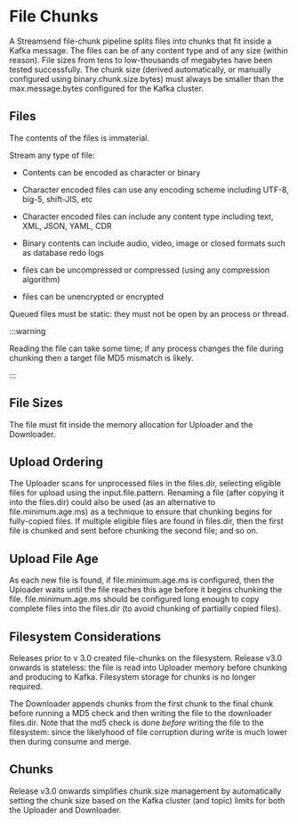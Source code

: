 # File Chunks

A Streamsend file-chunk pipeline splits files into chunks that fit inside a Kafka message.
The files can be of any content type and of any size (within reason). File sizes from tens to low-thousands of megabytes have been tested successfully.
The chunk size (derived automatically, or manually configured using binary.chunk.size.bytes) must always be smaller than the max.message.bytes configured for the Kafka cluster.

## Files

The contents of the files is immaterial.  

Stream any type of file:

* Contents can be encoded as character or binary

* Character encoded files can use any encoding scheme including UTF-8, big-5, shift-JIS, etc

* Character encoded files can include any content type including text, XML, JSON, YAML, CDR

* Binary contents can include audio, video, image or closed formats such as database redo logs

* files can be uncompressed or compressed (using any compression algorithm)

* files can be unencrypted or encrypted

Queued files must be static: they must not be open by an process or thread.

:::warning

Reading the file can take some time; if any process changes the file during chunking then a target file MD5 mismatch is likely.

:::

## File Sizes

The file must fit inside the memory allocation for Uploader and the Downloader.


## Upload Ordering

The Uploader scans for unprocessed files in the files.dir, selecting eligible files for upload using the input.file.pattern. Renaming a file (after copying it into the files.dir) could also be used (as an alternative to file.minimum.age.ms) as a technique to ensure that chunking begins for fully-copied files.
If multiple eligible files are found in files.dir, then the first file is chunked and sent before chunking the second file; and so on.


## Upload File Age

As each new file is found, if file.minimum.age.ms is configured, then the Uploader waits until the file reaches this age before it begins chunking the file. file.minimum.age.ms should be configured long enough to copy complete files into the files.dir (to avoid chunking of partially copied files).


## Filesystem Considerations

Releases prior to v 3.0 created file-chunks on the filesystem. Release v3.0 onwards is stateless: the file is read into Uploader memory before chunking and producing to Kafka.
Filesystem storage for chunks is no longer required.

The Downloader appends chunks from the first chunk to the final chunk before running a MD5 check and then writing the file to the downloader files.dir. Note that the md5 check is done *before* writing the file to the filesystem: since the likelyhood of file corruption during write is much lower then during consume and merge.

## Chunks

Release v3.0 onwards simplifies chunk.size management by automatically setting the chunk size based on the Kafka cluster (and topic) limits for both the Uploader and Downloader.
